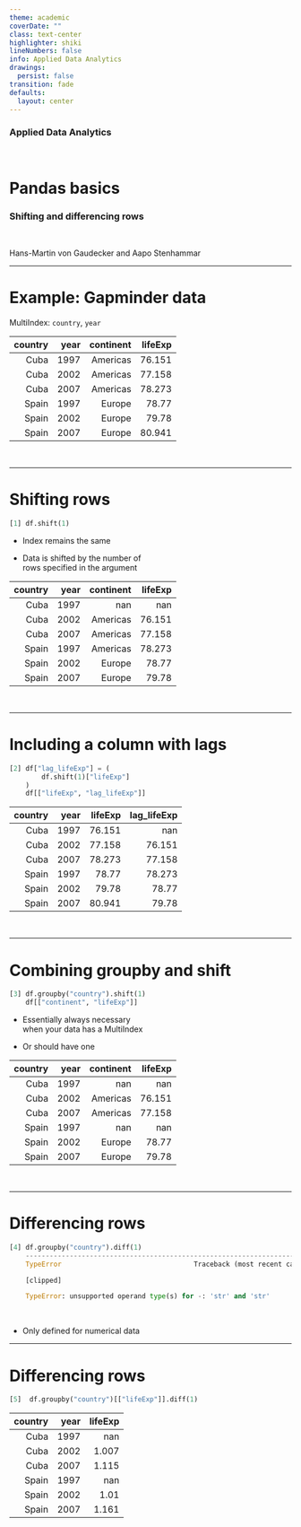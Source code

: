 ```yaml
---
theme: academic
coverDate: ""
class: text-center
highlighter: shiki
lineNumbers: false
info: Applied Data Analytics
drawings:
  persist: false
transition: fade
defaults:
  layout: center
---
```


### Applied Data Analytics

<br/>

# Pandas basics

### Shifting and differencing rows

<br/>

Hans-Martin von Gaudecker and Aapo Stenhammar

---

# Example: Gapminder data

<div class="grid grid-cols-2 gap-4">
<div>

MultiIndex: `country`, `year`

</div>
<div>

| country | year | continent | lifeExp |
| ------: | ---: | --------: | ------: |
|    Cuba | 1997 |  Americas |  76.151 |
|    Cuba | 2002 |  Americas |  77.158 |
|    Cuba | 2007 |  Americas |  78.273 |
|   Spain | 1997 |    Europe |   78.77 |
|   Spain | 2002 |    Europe |   79.78 |
|   Spain | 2007 |    Europe |  80.941 |

<br/>

</div>
</div>

---

# Shifting rows

<div class="grid grid-cols-2 gap-4">
<div>

```python
[1] df.shift(1)
```

- Index remains the same

- Data is shifted by the number of<br/> rows specified in the argument

</div>
<div>

| country | year | continent | lifeExp |
| ------: | ---: | --------: | ------: |
|    Cuba | 1997 |       nan |     nan |
|    Cuba | 2002 |  Americas |  76.151 |
|    Cuba | 2007 |  Americas |  77.158 |
|   Spain | 1997 |  Americas |  78.273 |
|   Spain | 2002 |    Europe |   78.77 |
|   Spain | 2007 |    Europe |   79.78 |

<br/>

</div>
</div>

---

# Including a column with lags

<div class="grid grid-cols-2 gap-4">
<div>

```python
[2] df["lag_lifeExp"] = (
        df.shift(1)["lifeExp"]
    )
    df[["lifeExp", "lag_lifeExp"]]
```

</div>
<div>

| country | year | lifeExp | lag_lifeExp |
| ------: | ---: | ------: | ----------: |
|    Cuba | 1997 |  76.151 |         nan |
|    Cuba | 2002 |  77.158 |      76.151 |
|    Cuba | 2007 |  78.273 |      77.158 |
|   Spain | 1997 |   78.77 |      78.273 |
|   Spain | 2002 |   79.78 |       78.77 |
|   Spain | 2007 |  80.941 |       79.78 |

<br/>

</div>
</div>

---

# Combining groupby and shift

<div class="grid grid-cols-2 gap-4">
<div>

```python
[3] df.groupby("country").shift(1)
    df[["continent", "lifeExp"]]
```

- Essentially always necessary<br/>when your data has a MultiIndex

- Or should have one

</div>
<div>

| country | year | continent | lifeExp |
| ------: | ---: | --------: | ------: |
|    Cuba | 1997 |       nan |     nan |
|    Cuba | 2002 |  Americas |  76.151 |
|    Cuba | 2007 |  Americas |  77.158 |
|   Spain | 1997 |       nan |     nan |
|   Spain | 2002 |    Europe |   78.77 |
|   Spain | 2007 |    Europe |   79.78 |

<br/>

</div>
</div>

---

# Differencing rows

<div class="flex">
<div>

```python
[4] df.groupby("country").diff(1)
    ---------------------------------------------------------------------------
    TypeError                                 Traceback (most recent call last)

    [clipped]

    TypeError: unsupported operand type(s) for -: 'str' and 'str'

```

<br/>

- Only defined for numerical data

</div>
</div>



---

# Differencing rows

<div class="grid grid-cols-7 gap-4">
<div class="col-span-4">

```python
[5]  df.groupby("country")[["lifeExp"]].diff(1)
```

</div>
<div class="col-span-3">

| country   |   year |   lifeExp |
|----------:|-------:|----------:|
| Cuba      |   1997 |   nan     |
| Cuba      |   2002 |     1.007 |
| Cuba      |   2007 |     1.115 |
| Spain     |   1997 |   nan     |
| Spain     |   2002 |     1.01  |
| Spain     |   2007 |     1.161 |

</div>
</div>
